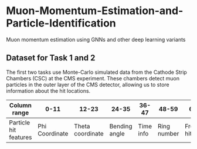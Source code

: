 # Muon-Momentum-Estimation-and-Particle-Identification
Muon momentum estimation using GNNs and other deep learning variants

## Dataset for Task 1 and 2
The first two tasks use Monte-Carlo simulated data from the Cathode Strip Chambers (CSC) at the CMS experiment.
These chambers detect muon particles in the outer layer of the CMS detector, allowing us to store information about the hit locations.

Column range | 0-11 | 12-23 | 24-35 | 36-47 | 48-59 | 60-71 | 72-83 | 84 | 85 | 86
--- | --- | --- | --- |--- |--- |--- |--- |--- |--- |--- 
Particle hit features | Phi Coordinate  | Theta coordinate  | Bending angle  | Time info | Ring number | Front/rear hit | Mask | Pattern straightness | Zone | Median theta 

